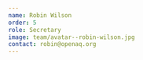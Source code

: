```yaml
---
name: Robin Wilson
order: 5
role: Secretary
image: team/avatar--robin-wilson.jpg
contact: robin@openaq.org
---
```

